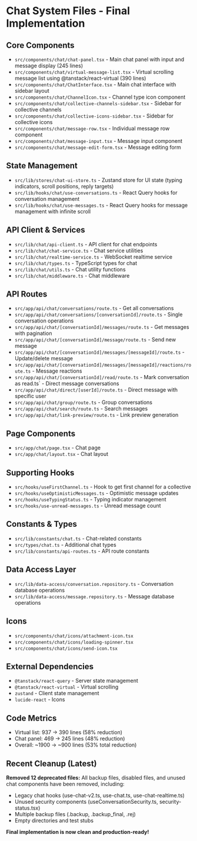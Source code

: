 # Chat System Files - Final Implementation

## Core Components

- `src/components/chat/chat-panel.tsx` - Main chat panel with input and message display (245 lines)
- `src/components/chat/virtual-message-list.tsx` - Virtual scrolling message list using @tanstack/react-virtual (390 lines)
- `src/components/chat/ChatInterface.tsx` - Main chat interface with sidebar layout
- `src/components/chat/ChannelIcon.tsx` - Channel type icon component
- `src/components/chat/collective-channels-sidebar.tsx` - Sidebar for collective channels
- `src/components/chat/collective-icons-sidebar.tsx` - Sidebar for collective icons
- `src/components/chat/message-row.tsx` - Individual message row component
- `src/components/chat/message-input.tsx` - Message input component
- `src/components/chat/message-edit-form.tsx` - Message editing form

## State Management

- `src/lib/stores/chat-ui-store.ts` - Zustand store for UI state (typing indicators, scroll positions, reply targets)
- `src/lib/hooks/chat/use-conversations.ts` - React Query hooks for conversation management
- `src/lib/hooks/chat/use-messages.ts` - React Query hooks for message management with infinite scroll

## API Client & Services

- `src/lib/chat/api-client.ts` - API client for chat endpoints
- `src/lib/chat/chat-service.ts` - Chat service utilities
- `src/lib/chat/realtime-service.ts` - WebSocket realtime service
- `src/lib/chat/types.ts` - TypeScript types for chat
- `src/lib/chat/utils.ts` - Chat utility functions
- `src/lib/chat/middleware.ts` - Chat middleware

## API Routes

- `src/app/api/chat/conversations/route.ts` - Get all conversations
- `src/app/api/chat/conversations/[conversationId]/route.ts` - Single conversation operations
- `src/app/api/chat/[conversationId]/messages/route.ts` - Get messages with pagination
- `src/app/api/chat/[conversationId]/message/route.ts` - Send new message
- `src/app/api/chat/[conversationId]/messages/[messageId]/route.ts` - Update/delete message
- `src/app/api/chat/[conversationId]/messages/[messageId]/reactions/route.ts` - Message reactions
- `src/app/api/chat/[conversationId]/read/route.ts` - Mark conversation as read.ts` - Direct message conversations
- `src/app/api/chat/direct/[userId]/route.ts` - Direct message with specific user
- `src/app/api/chat/group/route.ts` - Group conversations
- `src/app/api/chat/search/route.ts` - Search messages
- `src/app/api/chat/link-preview/route.ts` - Link preview generation

## Page Components

- `src/app/chat/page.tsx` - Chat page
- `src/app/chat/layout.tsx` - Chat layout

## Supporting Hooks

- `src/hooks/useFirstChannel.ts` - Hook to get first channel for a collective
- `src/hooks/useOptimisticMessages.ts` - Optimistic message updates
- `src/hooks/useTypingStatus.ts` - Typing indicator management
- `src/hooks/use-unread-messages.ts` - Unread message count

## Constants & Types

- `src/lib/constants/chat.ts` - Chat-related constants
- `src/types/chat.ts` - Additional chat types
- `src/lib/constants/api-routes.ts` - API route constants

## Data Access Layer

- `src/lib/data-access/conversation.repository.ts` - Conversation database operations
- `src/lib/data-access/message.repository.ts` - Message database operations

## Icons

- `src/components/chat/icons/attachment-icon.tsx`
- `src/components/chat/icons/loading-spinner.tsx`
- `src/components/chat/icons/send-icon.tsx`

## External Dependencies

- `@tanstack/react-query` - Server state management
- `@tanstack/react-virtual` - Virtual scrolling
- `zustand` - Client state management
- `lucide-react` - Icons

## Code Metrics

- Virtual list: 937 → 390 lines (58% reduction)
- Chat panel: 469 → 245 lines (48% reduction)
- Overall: ~1900 → ~900 lines (53% total reduction)

## Recent Cleanup (Latest)

**Removed 12 deprecated files:** All backup files, disabled files, and unused chat components have been removed, including:

- Legacy chat hooks (use-chat-v2.ts, use-chat.ts, use-chat-realtime.ts)
- Unused security components (useConversationSecurity.ts, security-status.tsx)
- Multiple backup files (.backup, .backup_final, .rej)
- Empty directories and test stubs

**Final implementation is now clean and production-ready!**
